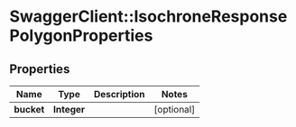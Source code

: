 # SwaggerClient::IsochroneResponsePolygonProperties

## Properties
Name | Type | Description | Notes
------------ | ------------- | ------------- | -------------
**bucket** | **Integer** |  | [optional] 


